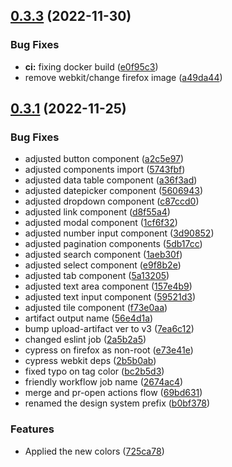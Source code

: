 ## [0.3.3](https://github.com/bcgov/nr-frontend-starting-app/compare/v0.3.2...v0.3.3) (2022-11-30)


### Bug Fixes

* **ci:** fixing docker build ([e0f95c3](https://github.com/bcgov/nr-frontend-starting-app/commit/e0f95c3bd8c40a95098b869a7ce1590b89c95313))
* remove webkit/change firefox image ([a49da44](https://github.com/bcgov/nr-frontend-starting-app/commit/a49da4423227101d8150cae07b83f22b490a2829))



## [0.3.1](https://github.com/bcgov/nr-frontend-starting-app/compare/v0.3.0...v0.3.1) (2022-11-25)


### Bug Fixes

* adjusted button component ([a2c5e97](https://github.com/bcgov/nr-frontend-starting-app/commit/a2c5e979ed56acf292b8e5ab6560a559a6bd9962))
* adjusted components import ([5743fbf](https://github.com/bcgov/nr-frontend-starting-app/commit/5743fbffaaa306cf3006c686350c65abc14a8846))
* adjusted data table component ([a36f3ad](https://github.com/bcgov/nr-frontend-starting-app/commit/a36f3ade58f8c14cfaf5b4320b8a4c433a14330a))
* adjusted datepicker component ([5606943](https://github.com/bcgov/nr-frontend-starting-app/commit/560694300cb003203e79dd914e1c77246e13c3ab))
* adjusted dropdown component ([c87ccd0](https://github.com/bcgov/nr-frontend-starting-app/commit/c87ccd033865156d0e58b6a8533151472a5a7ec7))
* adjusted link component ([d8f55a4](https://github.com/bcgov/nr-frontend-starting-app/commit/d8f55a4f2f63a4f92c34557e9140d971d742c658))
* adjusted modal component ([1cf6f32](https://github.com/bcgov/nr-frontend-starting-app/commit/1cf6f326af62f18b494bd22dff55ee0d240b4cee))
* adjusted number input component ([3d90852](https://github.com/bcgov/nr-frontend-starting-app/commit/3d9085260bfba124364a6f285d9a5b011864fb28))
* adjusted pagination components ([5db17cc](https://github.com/bcgov/nr-frontend-starting-app/commit/5db17cc305076464a4ddb27e7ae2dcdea6dd973b))
* adjusted search component ([1aeb30f](https://github.com/bcgov/nr-frontend-starting-app/commit/1aeb30f120fcbcd3afdea09816c66c4267e5d3ba))
* adjusted select component ([e9f8b2e](https://github.com/bcgov/nr-frontend-starting-app/commit/e9f8b2e1d0d880696f4185989cc3ebe62275fec3))
* adjusted tab component ([5a13205](https://github.com/bcgov/nr-frontend-starting-app/commit/5a132052b677a86fddc999bae65f712ea427ffef))
* adjusted text area component ([157e4b9](https://github.com/bcgov/nr-frontend-starting-app/commit/157e4b9cf1add3f05575fbb799f1f5b378f8eb2e))
* adjusted text input component ([59521d3](https://github.com/bcgov/nr-frontend-starting-app/commit/59521d320a8f048704567103b2a476f6e5b8a04f))
* adjusted tile component ([f73e0aa](https://github.com/bcgov/nr-frontend-starting-app/commit/f73e0aa561607db98cf9ea8a3ca8c0f1c62e89e8))
* artifact output name ([56e4d1a](https://github.com/bcgov/nr-frontend-starting-app/commit/56e4d1a6582e1099b4cc154ed12d95113e3305d5))
* bump upload-artifact ver to v3 ([7ea6c12](https://github.com/bcgov/nr-frontend-starting-app/commit/7ea6c12e42a319ef1f934ec6f999c933a0b21fda))
* changed eslint job ([2a5b2a5](https://github.com/bcgov/nr-frontend-starting-app/commit/2a5b2a58b24d14d28bb39d812feb881e343dc949))
* cypress on firefox as non-root ([e73e41e](https://github.com/bcgov/nr-frontend-starting-app/commit/e73e41e0ee808b3b6ddbd01398a3c93aa3cc2eef))
* cypress webkit deps ([2b5b0ab](https://github.com/bcgov/nr-frontend-starting-app/commit/2b5b0abdce19afc31f379dea18cc71b5d454d5a2))
* fixed typo on tag color ([bc2b5d3](https://github.com/bcgov/nr-frontend-starting-app/commit/bc2b5d343b74b68492f3189fbabc2c21b2fa86f2))
* friendly workflow job name ([2674ac4](https://github.com/bcgov/nr-frontend-starting-app/commit/2674ac4e71c2401cda8a353e6f14db350b26465e))
* merge and pr-open actions flow ([69bd631](https://github.com/bcgov/nr-frontend-starting-app/commit/69bd631fd995055895792fd0bb167c92b403a065))
* renamed the design system prefix ([b0bf378](https://github.com/bcgov/nr-frontend-starting-app/commit/b0bf3783daeaa5b9b3ea07873d2e87ae6c390b51))


### Features

* Applied the new colors ([725ca78](https://github.com/bcgov/nr-frontend-starting-app/commit/725ca788f31f0346a160ef2e26649067fb46533e))



